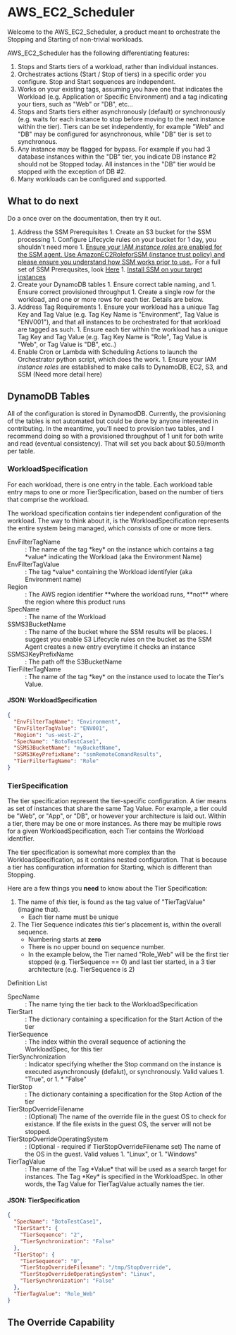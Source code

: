 # AWS_EC2_Scheduler
Welcome to the AWS_EC2_Scheduler, a product meant to orchestrate the Stopping and Starting of non-trivial workloads.

AWS_EC2_Scheduler has the following differentiating features:
  1. Stops and Starts tiers of a workload, rather than individual instances.
  1. Orchestrates actions (Start / Stop of tiers) in a specific order you configure.  Stop and Start sequences are independent. 
  1. Works on your existing tags, assuming you have one that indicates the Workload (e.g. Application or Specific Environment) and a tag indicating your tiers, such as "Web" or "DB", etc...
  1. Stops and Starts tiers either asynchronously (default) or synchronously (e.g. waits for each instance to stop before moving to the next instance within the tier).  Tiers can be set independently, for example "Web" and "DB" may be configured for asynchronous, while "DB" tier is set to synchronous.
  1. Any instance may be flagged for bypass.  For example if you had 3 database instances within the "DB" tier, you indicate DB instance #2 should not be Stopped today.  All instances in the "DB" tier would be stopped with the exception of DB #2.
  1. Many workloads can be configured and supported.

## What to do next
Do a once over on the documentation, then try it out.
  1. Address the SSM Prerequisites
    1. Create an S3 bucket for the SSM processing
    1. Configure Lifecycle rules on your bucket for 1 day, you shouldn't need more
    1. [Ensure your IAM *instance roles* are enabled for the SSM agent.  Use AmazonEC2RoleforSSM (instance trust policy) and please ensure you understand how SSM works prior to use.](http://docs.aws.amazon.com/AWSEC2/latest/UserGuide/delegate-commands.html, "SSM Instance Role Permissions").  For a full set of SSM Prerequsites, look [Here](http://docs.aws.amazon.com/AWSEC2/latest/UserGuide/remote-commands-prereq.html)
    1. [Install SSM on your target instances](http://docs.aws.amazon.com/AWSEC2/latest/UserGuide/install-ssm-agent.html "Installing SSM")
  1. Create your DynamoDB tables
    1. Ensure correct table naming, and
    1. Ensure correct provisioned throughput
    1. Create a single row for the workload, and one or more rows for each tier.  Details are below.
  1. Address Tag Requirements
    1. Ensure your workload has a unique Tag Key and Tag Value (e.g. Tag Key Name is "Environment", Tag Value is "ENV001"), and that all instances to be orchestrated for that workload are tagged as such.
    1. Ensure each tier within the workload has a unique Tag Key and Tag Value (e.g. Tag Key Name is "Role", Tag Value is "Web", or Tag Value is "DB", etc..)
  1. Enable Cron or Lambda with Scheduling Actions to launch the Orchestrator python script, which does the work.
    1. Ensure your IAM *instance roles* are established to make calls to DynamoDB, EC2, S3, and SSM (Need more detail here)


## DynamoDB Tables
All of the configuration is stored in DynamodDB.  Currently, the provisioning of the tables is not automated but could be done by anyone interested in contributing.  In the meantime, you'll need to provision two tables, and I recommend doing so with a provisioned throughput of 1 unit for both write and read (eventual consistency).  That will set you back about $0.59/month per table.
### WorkloadSpecification
For each workload, there is one entry in the table.  Each workload table entry maps to one or more TierSpecification, based on the number of tiers that comprise the workload.

The workload specification contains tier independent configuration of the workload.  The way to think about it, is the WorkloadSpecification represents the entire system being managed, which consists of one or more tiers.

<dl>
<dt>EnvFilterTagName</dt>
<dd>:  The name of the tag *key* on the instance which contains a tag *value* indicating the Workload (aka the Environment Name)</dd>

<dt>EnvFilterTagValue</dt>
<dd>: The tag *value* containing the Workload identifyier (aka Environment name)</dd>

<dt>Region</dt>
<dd>: The AWS region identifier **where the workload runs, **not** where the region where this product runs</dd>

<dt>SpecName</dt>
<dd>: The name of the Workload</dd>

<dt>SSMS3BucketName</dt>
<dd>:  The name of the bucket where the SSM results will be places.  I suggest you enable S3 Lifecycle rules on the bucket as the SSM Agent creates a new entry everytime it checks an instance</dd>

<dt>SSMS3KeyPrefixName</dt>
<dd>: The path off the S3BucketName</dd>

<dt>TierFilterTagName</dt>
<dd>: The name of the tag *key* on the instance used to locate the Tier's Value.</dd>

</dl>

#### JSON: WorkloadSpecification 
```json
{
  "EnvFilterTagName": "Environment",
  "EnvFilterTagValue": "ENV001",
  "Region": "us-west-2",
  "SpecName": "BotoTestCase1",
  "SSMS3BucketName": "myBucketName",
  "SSMS3KeyPrefixName": "ssmRemoteComandResults",
  "TierFilterTagName": "Role"
}
```

### TierSpecification
The tier specification represent the tier-specific configuration.  A tier means as set of instances that share the same Tag Value.  For example, a tier could be "Web", or "App", or "DB", or however your architecture is laid out.  Within a tier, there may be one or more instances.  As there may be multiple rows for a given WorkloadSpecification, each Tier contains the Workload identifier.

The tier specification is somewhat more complex than the WorkloadSpecification, as it contains nested configuration.  That is because a tier has configuration information for Starting, which is different than Stopping.  

Here are a few things you **need** to know about the Tier Specification:
1. The name of *this* tier, is found as the tag value of "TierTagValue" (imagine that).  
   * Each tier name must be unique
2. The Tier Sequence indicates *this* tier's placement is, within the overall sequence.  
   * Numbering starts at **zero**
   * There is no upper bound on sequence number.
   * In the example below, the Tier named "Role_Web" will be the first tier stopped (e.g. TierSequence == 0) and last tier started, in a 3 tier architecture (e.g. TierSequence is 2) 

Definition List
<dl>

<dt>SpecName</dt>
<dd>:  The name tying the tier back to the WorkloadSpecification</dd>

<dt>TierStart</dt>
<dd>:  The dictionary containing a specification for the Start Action of the tier</dd>

<dt>TierSequence</dt>
<dd>:  The index within the overall sequence of actioning the WorkloadSpec, for this tier</dd>

<dt>TierSynchronization</dt>
<dd>:  Indicator specifying whether the Stop command on the instance is executed asynchronously (defalut), or synchronously. Valid values
  1.  "True", or
  1. *  "False"</dd>

<dt>TierStop</dt>
<dd>:  The dictionary containing a specification for the Stop Action of the tier</dd>

<dt>TierStopOverrideFilename</dt>
<dd>:  (Optional) The name of the override file in the guest OS to check for existance.  If the file exists in the guest OS, the server will not be stopped.</dd>

<dt>TierStopOverrideOperatingSystem</dt>
<dd>: (Optional - required if TierStopOverrideFilename set) The name of the OS in the guest.
Valid values
  1.  "Linux", or
  1.  "Windows"</dd>

<dt>TierTagValue</dt>
<dd>: The name of the Tag *Value* that will be used as a search target for instances.  The Tag *Key* is specified in the WorkloadSpec.  In other words, the Tag Value for TierTagValue actually names the tier.</dd>

</dl>

#### JSON: TierSpecification
```json
{
  "SpecName": "BotoTestCase1",
  "TierStart": {
    "TierSequence": "2",
    "TierSynchronization": "False"
  },
  "TierStop": {
    "TierSequence": "0",
    "TierStopOverrideFilename": "/tmp/StopOverride",
    "TierStopOverrideOperatingSystem": "Linux",
    "TierSynchronization": "False"
  },
  "TierTagValue": "Role_Web"
}
```

## The Override Capability